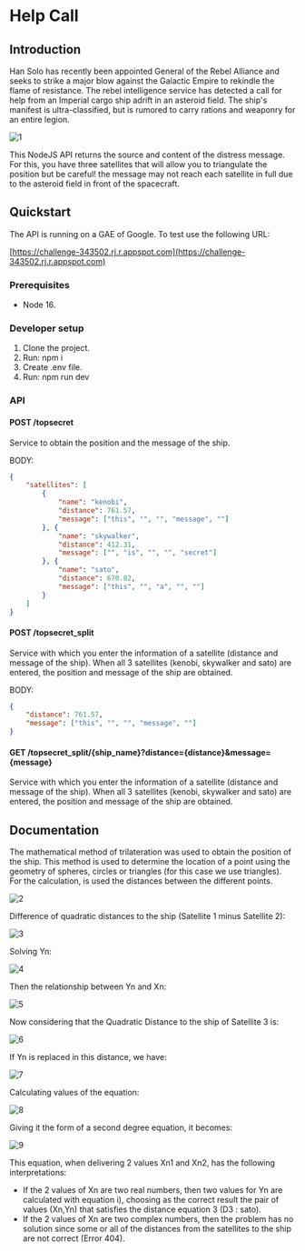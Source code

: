 # Help Call

## Introduction

Han Solo has recently been appointed General of the Rebel Alliance and seeks to strike a major blow against the Galactic Empire to rekindle the flame of resistance. The rebel intelligence service has detected a call for help from an Imperial cargo ship adrift in an asteroid field. The ship's manifest is ultra-classified, but is rumored to carry rations and weaponry for an entire legion.

![1](https://imgur.com/Ys4ishy.png)

This NodeJS API returns the source and content of the distress message. For this, you have three satellites that will allow you to triangulate the position but be careful! the message may not reach each satellite in full due to the asteroid field in front of the spacecraft.

## Quickstart

The API is running on a GAE of Google. To test use the following URL: 

[https://challenge-343502.rj.r.appspot.com](https://challenge-343502.rj.r.appspot.com)

### Prerequisites

- Node 16.

### Developer setup

1. Clone the project.
2. Run: npm i
3. Create .env file.
4. Run: npm run dev

### API

#### POST /topsecret

Service to obtain the position and the message of the ship.

BODY:
```json
{
    "satellites": [
        {
            "name": "kenobi",
            "distance": 761.57,
            "message": ["this", "", "", "message", ""]
        }, {
            "name": "skywalker",
            "distance": 412.31,
            "message": ["", "is", "", "", "secret"]
        }, {
            "name": "sato",
            "distance": 670.82,
            "message": ["this", "", "a", "", ""]
        }
    ]
}
```
#### POST /topsecret_split

Service with which you enter the information of a satellite (distance and message of the ship). When all 3 satellites (kenobi, skywalker and sato) are entered, the position and message of the ship are obtained.

BODY:
```json
{
    "distance": 761.57,
    "message": ["this", "", "", "message", ""]
}
```
#### GET /topsecret_split/{ship_name}?distance={distance}&message={message}

Service with which you enter the information of a satellite (distance and message of the ship). When all 3 satellites (kenobi, skywalker and sato) are entered, the position and message of the ship are obtained.

## Documentation

The mathematical method of trilateration was used to obtain the position of the ship. This method is used to determine the location of a point using the geometry of spheres, circles or triangles (for this case we use triangles). For the calculation, is used the distances between the different points.

![2](https://imgur.com/OlDa0uP.png)

Difference of quadratic distances to the ship (Satellite 1 minus Satellite 2):

![3](https://imgur.com/burd27Q.png)

Solving Yn:

![4](https://imgur.com/eYwcTuP.png)

Then the relationship between Yn and Xn:

![5](https://imgur.com/AqOfHH7.png)

Now considering that the Quadratic Distance to the ship of Satellite 3 is:

![6](https://imgur.com/QICw1r6.png)

If Yn is replaced in this distance, we have:

![7](https://imgur.com/XsUSqVt.png)

Calculating values of the equation:

![8](https://imgur.com/0jHIqZE.png)

Giving it the form of a second degree equation, it becomes:

![9](https://imgur.com/chEZZQv.png)

This equation, when delivering 2 values Xn1 and Xn2, has the following interpretations:

- If the 2 values of Xn are two real numbers, then two values for Yn are calculated with equation i), choosing as the correct result the pair of values (Xn,Yn) that satisfies the distance equation 3 (D3 : sato).
- If the 2 values of Xn are two complex numbers, then the problem has no solution since some or all of the distances from the satellites to the ship are not correct (Error 404).